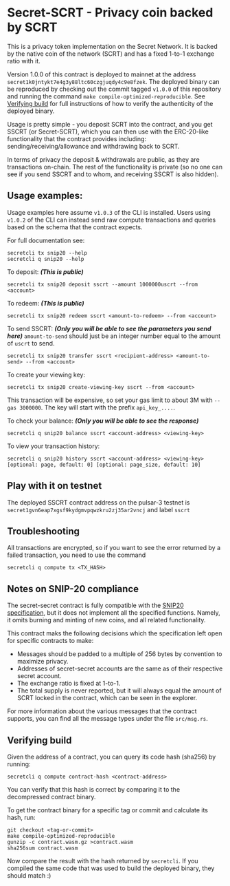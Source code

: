 # Secret-SCRT - Privacy coin backed by SCRT

This is a privacy token implementation on the Secret Network. It is backed by
the native coin of the network (SCRT) and has a fixed 1-to-1 exchange ratio
with it.

Version 1.0.0 of this contract is deployed to mainnet at the address
`secret1k0jntykt7e4g3y88ltc60czgjuqdy4c9e8fzek`. The deployed binary can be
reproduced by checking out the commit tagged `v1.0.0` of this repository and
running the command `make compile-optimized-reproducible`.
See [Verifying build](#verifying-build) for full instructions of how to
verify the authenticity of the deployed binary.

Usage is pretty simple - you deposit SCRT into the contract, and you get SSCRT 
(or Secret-SCRT), which you can then use with the ERC-20-like functionality that
the contract provides including: sending/receiving/allowance and withdrawing
back to SCRT. 

In terms of privacy the deposit & withdrawals are public, as they are
transactions on-chain. The rest of the functionality is private (so no one can
see if you send SSCRT and to whom, and receiving SSCRT is also hidden). 

## Usage examples:

Usage examples here assume `v1.0.3` of the CLI is installed.
Users using `v1.0.2` of the CLI can instead send raw compute transactions
and queries based on the schema that the contract expects.

For full documentation see:
```
secretcli tx snip20 --help
secretcli q snip20 --help
```

To deposit: ***(This is public)***
```
secretcli tx snip20 deposit sscrt --amount 1000000uscrt --from <account>
```

To redeem: ***(This is public)***
```
secretcli tx snip20 redeem sscrt <amount-to-redeem> --from <account>
```

To send SSCRT: ***(Only you will be able to see the parameters you send here)***
`amount-to-send` should just be an integer number equal to the amount of
`uscrt` to send.
```
secretcli tx snip20 transfer sscrt <recipient-address> <amount-to-send> --from <account>
```

To create your viewing key: 
```
secretcli tx snip20 create-viewing-key sscrt --from <account>
```
This transaction will be expensive, so set your gas limit to about 3M
with `--gas 3000000`. The key will start with the prefix `api_key_....`.

To check your balance: ***(Only you will be able to see the response)***
```
secretcli q snip20 balance sscrt <account-address> <viewing-key>
```

To view your transaction history:
```
secretcli q snip20 history sscrt <account-address> <viewing-key> [optional: page, default: 0] [optional: page_size, default: 10]
```

## Play with it on testnet

The deployed SSCRT contract address on the pulsar-3 testnet is
`secret1gvn6eap7xgsf9kydgmvpqwzkru2zj35ar2vncj` and label `sscrt`

## Troubleshooting 

All transactions are encrypted, so if you want to see the error returned by a
failed transaction, you need to use the command

```
secretcli q compute tx <TX_HASH>
```

## Notes on SNIP-20 compliance

The secret-secret contract is fully compatible with the
[SNIP20 specification](https://github.com/SecretFoundation/SNIPs/blob/master/SNIP-20.md),
but it does not implement all the specified functions. Namely, it omits burning
and minting of new coins, and all related functionality.

This contract maks the following decisions which the specification left open
for specific contracts to make:

* Messages should be padded to a multiple of 256 bytes by convention to maximize
  privacy.
* Addresses of secret-secret accounts are the same as of their respective secret
  account.
* The exchange ratio is fixed at 1-to-1.
* The total supply is never reported, but it will always equal the amount of
  SCRT locked in the contract, which can be seen in the explorer.

For more information about the various messages that the contract supports,
you can find all the message types under the file `src/msg.rs`.

## Verifying build

Given the address of a contract, you can query its code hash (sha256) by running:
```
secretcli q compute contract-hash <contract-address>
```

You can verify that this hash is correct by comparing it to the decompressed
contract binary.

To get the contract binary for a specific tag or commit and calculate its hash,
run:
```
git checkout <tag-or-commit>
make compile-optimized-reproducible
gunzip -c contract.wasm.gz >contract.wasm
sha256sum contract.wasm
```

Now compare the result with the hash returned by `secretcli`.
If you compiled the same code that was used to build the deployed binary,
they should match :)
